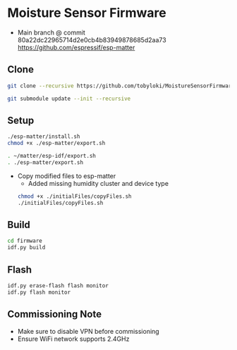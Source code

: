 # Moisture Sensor Firmware

- Main branch @ commit 80a22dc22965714d2e0cb4b83949878685d2aa73 https://github.com/espressif/esp-matter

## Clone

```bash
git clone --recursive https://github.com/tobyloki/MoistureSensorFirmware.git
```

```bash
git submodule update --init --recursive
```

## Setup

```bash
./esp-matter/install.sh
chmod +x ./esp-matter/export.sh
```

```bash
. ~/matter/esp-idf/export.sh
. ./esp-matter/export.sh
```

- Copy modified files to esp-matter
  - Added missing humidity cluster and device type
  ```bash
  chmod +x ./initialFiles/copyFiles.sh
  ./initialFiles/copyFiles.sh
  ```

## Build

```bash
cd firmware
idf.py build
```

## Flash

```bash
idf.py erase-flash flash monitor
idf.py flash monitor
```

## Commissioning Note

- Make sure to disable VPN before commissioning
- Ensure WiFi network supports 2.4GHz
